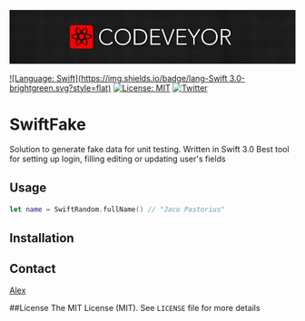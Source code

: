 [![](images/logo_codeveyor.jpg)](http://codeveyor.com)

[![Language: Swift](https://img.shields.io/badge/lang-Swift 3.0-brightgreen.svg?style=flat)](https://developer.apple.com/swift/)
[![License: MIT](https://img.shields.io/badge/license-MIT-blue.svg?style=flat)](https://github.com/alexth/SwiftFake/blob/master/README.md)
[![Twitter](https://img.shields.io/badge/twitter-@Codeveyor-blue.svg?style=flat)](https://twitter.com/Codeveyor)
# SwiftFake
Solution to generate fake data for unit testing. Written in Swift 3.0
Best tool for setting up login, filling editing or updating user's fields

## Usage
``` swift
let name = SwiftRandom.fullName() // "Jaco Pastorius"
```



## Installation


## Contact

[Alex](https://github.com/alexth)

##License
The MIT License (MIT). See `LICENSE` file for more details